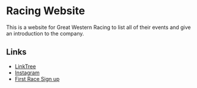 # Racing Website

This is a website for Great Western Racing to list all of their events and give an introduction to the company.

## Links

- [LinkTree](https://paa.ge/greatwesternracing/en)
- [Instagram](https://www.instagram.com/greatwesternracing)
- [First Race Sign up](https://runsignup.com/Race/ID/Rexburg/RexysChristmasBash)
